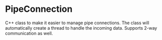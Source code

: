 # PipeConnection

C++ class to make it easier to manage pipe connections.
The class will automatically create a thread to handle the incoming data.
Supports 2-way communication as well.
